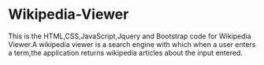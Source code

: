 # Wikipedia-Viewer
This is the HTML,CSS,JavaScript,Jquery and Bootstrap code for Wikipedia Viewer.A wikipedia viewer is a search engine with which when a user enters a term,the application 
returns wikipedia articles about the input entered.
